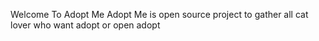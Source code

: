 Welcome To Adopt Me
Adopt Me is open source project to gather all cat lover who want adopt or open adopt
